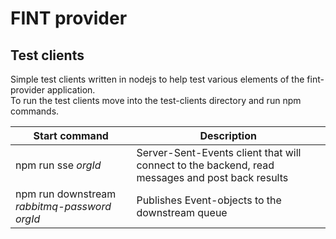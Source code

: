 # FINT provider

## Test clients

Simple test clients written in nodejs to help test various elements of the fint-provider application.  
To run the test clients move into the test-clients directory and run npm commands.

| Start command | Description |
|---------------|-------------|
| npm run sse *orgId* | Server-Sent-Events client that will connect to the backend, read messages and post back results |
| npm run downstream *rabbitmq-password* *orgId* | Publishes Event-objects to the downstream queue |